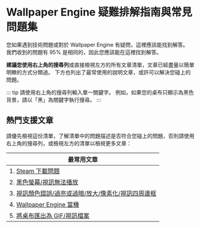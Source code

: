 # Wallpaper Engine 疑難排解指南與常見問題集
您如果遇到技術問題或對於 Wallpaper Engine 有疑問，這裡應該能找到解答。 我們收到的問題有 95% 是相同的，因此您應該能在這裡找到解答。

**建議您使用右上角的搜尋列**或直接檢視左方的所有文章清單，文章已經盡量以簡單明瞭的方式分類過。 下方也列出了最常使用的說明文章，或許可以解決您碰上的問題。

::: tip
請使用右上角的搜尋列輸入單一關鍵字。 例如，如果您的桌布只顯示為黑色背景，請以「黑」為關鍵字執行搜尋。
:::

## 熱門支援文章

請優先檢視這份清單，了解清單中的問題描述是否符合您碰上的問題，否則請使用右上角的搜尋列，或檢視左方的清單以檢視更多文章：

| **最常用文章**                                              |
| ------------------------------------------------------ |
| 1. [Steam 下載問題](steam/download.html)                   |
| 2. [黑色螢幕/視訊無法播放](noshow/notplaying.html)               |
| 3. [視訊顏色錯誤/過亮或過暗/放大/像素化/視訊四周邊框](videos/artifacts.html) |
| 4. [Wallpaper Engine 當機](crash/application)            |
| 5. [將桌布匯出為 GIF/視訊檔案](general/export)                   |
